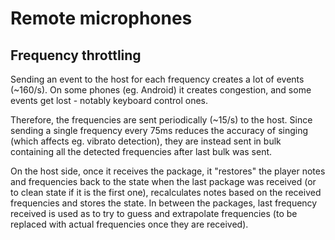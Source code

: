 # Remote microphones

## Frequency throttling
Sending an event to the host for each frequency creates a lot of events (~160/s). On some phones (eg. Android) it
creates congestion, and some events get lost - notably keyboard control ones.

Therefore, the frequencies are sent periodically (~15/s) to the host. Since sending a single frequency
every 75ms reduces the accuracy of singing (which affects eg. vibrato detection), they are instead sent in bulk
containing all the detected frequencies after last bulk was sent.

On the host side, once it receives the package, it "restores" the player notes and frequencies back to the state 
when the last package was received (or to clean state if it is the first one), recalculates notes based on the
received frequencies and stores the state. In between the packages, last frequency received is used as to try to
guess and extrapolate frequencies (to be replaced with actual frequencies once they are received).
